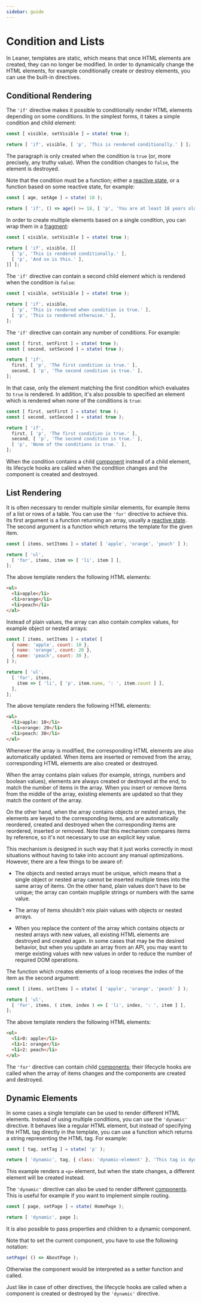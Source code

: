 ```yaml
---
sidebar: guide
---
```


# Condition and Lists

In Leaner, templates are static, which means that once HTML elements are created, they can no longer be modified. In order to dynamically change the HTML elements, for example conditionally create or destroy elements, you can use the built-in directives.


## Conditional Rendering

The `'if'` directive makes it possible to conditionally render HTML elements depending on some conditions. In the simplest forms, it takes a simple condition and child element:

```js
const [ visible, setVisible ] = state( true );

return [ 'if', visible, [ 'p', 'This is rendered conditionally.' ] ];
```

The paragraph is only created when the condition is `true` (or, more precisely, any truthy value). When the condition changes to `false`, the element is destroyed.

Note that the condition must be a function; either a [reactive state](./reactive-state), or a function based on some reactive state, for example:

```js
const [ age, setAge ] = state( 18 );

return [ 'if', () => age() >= 18, [ 'p', 'You are at least 18 years old.' ] ];
```

In order to create multiple elements based on a single condition, you can wrap them in a [fragment](./templates#fragments):

```js
const [ visible, setVisible ] = state( true );

return [ 'if', visible, [[
  [ 'p', 'This is rendered conditionally.' ],
  [ 'p', 'And so is this.' ],
]] ];
```

The `'if'` directive can contain a second child element which is rendered when the condition is `false`:

```js
const [ visible, setVisible ] = state( true );

return [ 'if', visible,
  [ 'p', 'This is rendered when condition is true.' ],
  [ 'p', 'This is rendered otherwise.' ],
];
```

The `'if'` directive can contain any number of conditions. For example:

```js
const [ first, setFirst ] = state( true );
const [ second, setSecond ] = state( true );

return [ 'if',
  first, [ 'p', 'The first condition is true.' ],
  second, [ 'p', 'The second condition is true.' ],
];
```

In that case, only the element matching the first condition which evaluates to `true` is rendered. In addition, it's also possible to specified an element which is rendered when none of the conditions is `true`:

```js
const [ first, setFirst ] = state( true );
const [ second, setSecond ] = state( true );

return [ 'if',
  first, [ 'p', 'The first condition is true.' ],
  second, [ 'p', 'The second condition is true.' ],
  [ 'p', 'None of the conditions is true.' ],
];
```

When the condition contains a child [component](./components) instead of a child element, its lifecycle hooks are called when the condition changes and the component is created and destroyed.


## List Rendering

It is often necessary to render multiple similar elements, for example items of a list or rows of a table. You can use the `'for'` directive to achieve this. Its first argument is a function returning an array, usually a [reactive state](./reactive-state#arrays). The second argument is a function which returns the template for the given item.

```js
const [ items, setItems ] = state( [ 'apple', 'orange', 'peach' ] );

return [ 'ul',
  [ 'for', items, item => [ 'li', item ] ],
];
```

The above template renders the following HTML elements:

```html
<ul>
  <li>apple</li>
  <li>orange</li>
  <li>peach</li>
</ul>
```

Instead of plain values, the array can also contain complex values, for example object or nested arrays:

```js
const [ items, setItems ] = state( [
  { name: 'apple', count: 10 },
  { name: 'orange', count: 20 },
  { name: 'peach', count: 30 },
] );

return [ 'ul',
  [ 'for', items,
    item => [ 'li', [ 'p', item.name, ': ', item.count ] ],
  ],
];
```

The above template renders the following HTML elements:

```html
<ul>
  <li>apple: 10</li>
  <li>orange: 20</li>
  <li>peach: 30</li>
</ul>
```

Whenever the array is modified, the corresponding HTML elements are also automatically updated. When items are inserted or removed from the array, corresponding HTML elements are also created or destroyed.

When the array contains plain values (for example, strings, numbers and boolean values), elements are always created or destroyed at the end, to match the number of items in the array. When you insert or remove items from the middle of the array, existing elements are updated so that they match the content of the array.

On the other hand, when the array contains objects or nested arrays, the elements are keyed to the corresponding items, and are automatically reordered, created and destroyed when the corresponding items are reordered, inserted or removed. Note that this mechanism compares items by reference, so it's not necessary to use an explicit key value.

This mechanism is designed in such way that it just works correctly in most situations without having to take into account any manual optimizations. However, there are a few things to be aware of:

 - The objects and nested arrays must be unique, which means that a single object or nested array cannot be inserted multiple times into the same array of items. On the other hand, plain values don't have to be unique; the array can contain mupliple strings or numbers with the same value.

 - The array of items shouldn't mix plain values with objects or nested arrays.

 - When you replace the content of the array which contains objects or nested arrays with new values, all existing HTML elements are destroyed and created again. In some cases that may be the desired behavior, but when you update an array from an API, you may want to merge existing values with new values in order to reduce the number of required DOM operations.

The function which creates elements of a loop receives the index of the item as the second argument:

```js
const [ items, setItems ] = state( [ 'apple', 'orange', 'peach' ] );

return [ 'ul',
  [ 'for', items, ( item, index ) => [ 'li', index, ': ', item ] ],
];
```

The above template renders the following HTML elements:

```html
<ul>
  <li>0: apple</li>
  <li>1: orange</li>
  <li>2: peach</li>
</ul>
```

The `'for'` directive can contain child [components](./components); their lifecycle hooks are called when the array of items changes and the components are created and destroyed.


## Dynamic Elements

In some cases a single template can be used to render different HTML elements. Instead of using multiple conditions, you can use the `'dynamic'` directive. It behaves like a regular HTML element, but instead of specifying the HTML tag directly in the template, you can use a function which returns a string representing the HTML tag. For example:

```js
const [ tag, setTag ] = state( 'p' );

return [ 'dynamic', tag, { class: 'dynamic-element' }, 'This tag is dynamic.' ];
```

This example renders a `<p>` element, but when the state changes, a different element will be created instead.

The `'dynamic'` directive can also be used to render different [components](./components). This is useful for example if you want to implement simple routing.

```js
const [ page, setPage ] = state( HomePage );

return [ 'dynamic', page ];
```

It is also possible to pass properties and children to a dynamic component.

Note that to set the current component, you have to use the following notation:

```js
setPage( () => AboutPage );
```

Otherwise the component would be interpreted as a setter function and called.

Just like in case of other directives, the lifecycle hooks are called when a component is created or destroyed by the `'dynamic'` directive.
